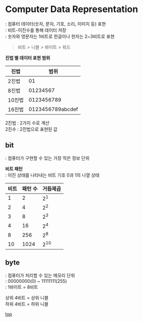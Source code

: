 # Computer Data Representation    
: 컴퓨터 데이터(숫자, 문자, 기호, 소리, 이미지 등) 표현    
: 비트-이진수를 통해 데이터 저장   
: 숫자와 영문자는 1비트로 한글이나 한자는 2~3비트로 표현   

> 비트 > 니블 > 바이트 > 워드


**진법 별 데이터 표현 범위**   

진법 | 범위
---|---
2진법  | 01
8진법  | 01234567
10진법 | 0123456789
16진법 | 0123456789abcdef

2진법 : 2가지 수로 계산   
2진수 : 2진법으로 표현된 값



## bit
: 컴퓨터가 구현할 수 있는 가장 작은 정보 단위   


**비트 패턴**  
: 이진 상태를 나타내는 비트 기호 0과 1의 나열 상태


비트 | 패턴 수 | 거듭제곱
---|---|---
1  | 2    | 2<sup>1</sup>
2  | 4    | 2<sup>2</sup>
3  | 8    | 2<sup>3</sup>
4  | 16   | 2<sup>4</sup>
8  | 256  | 2<sup>8</sup>
10 | 1024 | 2<sup>10</sup>



## byte
: 컴퓨터가 처리할 수 있는 메모리 단위   
: 00000000(0) ~ 11111111(255)   
: 1바이트 = 8비트    

상위 4비트 = 상위 니블    
하위 4비트 = 하위 니블  



[top](#)  
